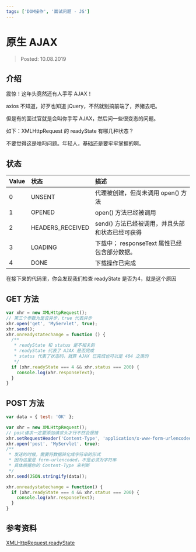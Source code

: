 ```yaml
---
tags: ['DOM操作', '面试问题 - JS']
---
```


# 原生 AJAX

> Posted: 10.08.2019

<Tag />

## 介绍

震惊！这年头竟然还有人手写 AJAX！

axios 不知道，好歹也知道 jQuery，不然就别搞前端了，养猪去吧。

但是有的面试官就是会叫你手写 AJAX，然后问一些很变态的问题。

如下：XMLHttpRequest 的 readyState 有哪几种状态？

不要觉得这是啥叼问题。年轻人，基础还是要牢牢掌握的啊。

## 状态

| Value | 状态 | 描述 |
| :-- | :-- | :-- |
| 0 | UNSENT | 代理被创建，但尚未调用 open() 方法 |
| 1 | OPENED | open() 方法已经被调用 |
| 2 | HEADERS_RECEIVED | send() 方法已经被调用，并且头部和状态已经可获得 |
| 3 | LOADING | 下载中； responseText 属性已经包含部分数据。 |
| 4 | DONE | 下载操作已完成 |

在接下来的代码里，你会发现我们检查 readyState 是否为4，就是这个原因

## GET 方法

```javascript
var xhr = new XMLHttpRequest();
// 第三个参数为是否异步，true 代表异步
xhr.open('get', 'MyServlet', true);
xhr.send();
xhr.onreadystatechange = function () {
  /**
   * readyState 和 status 是不相关的
   * readyState 代表了 AJAX 是否完成
   * status 代表了状态码，就算 AJAX 已完成也可以是 404 之类的
   */
  if (xhr.readyState === 4 && xhr.status === 200) {
    console.log(xhr.responseText);
  }
}
```

## POST 方法

```javascript
var data = { test: 'OK' };

var xhr = new XMLHttpRequest();
// post请求一定要添加请求头才行不然会报错
xhr.setRequestHeader('Content-Type', 'application/x-www-form-urlencoded');
xhr.open('post', 'MyServlet', true);
/**
 * 发送的时候，需要将数据转化成字符串的形式
 * 因为这里是 form-urlencoded，不是必须为字符串
 * 具体根据你的 Content-Type 来判断
 */
xhr.send(JSON.stringify(data));

xhr.onreadystatechange = function() {
  if (xhr.readyState === 4 && xhr.status === 200) {
    console.log(xhr.responseText);
  }
}
```


## 参考资料

[XMLHttpRequest.readyState](https://developer.mozilla.org/en-US/docs/Web/API/XMLHttpRequest/readyState)

<Disqus />